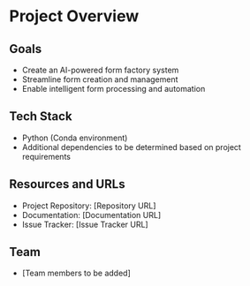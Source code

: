 # Project Overview

## Goals
- Create an AI-powered form factory system
- Streamline form creation and management
- Enable intelligent form processing and automation

## Tech Stack
- Python (Conda environment)
- Additional dependencies to be determined based on project requirements

## Resources and URLs
- Project Repository: [Repository URL]
- Documentation: [Documentation URL]
- Issue Tracker: [Issue Tracker URL]

## Team
- [Team members to be added]
